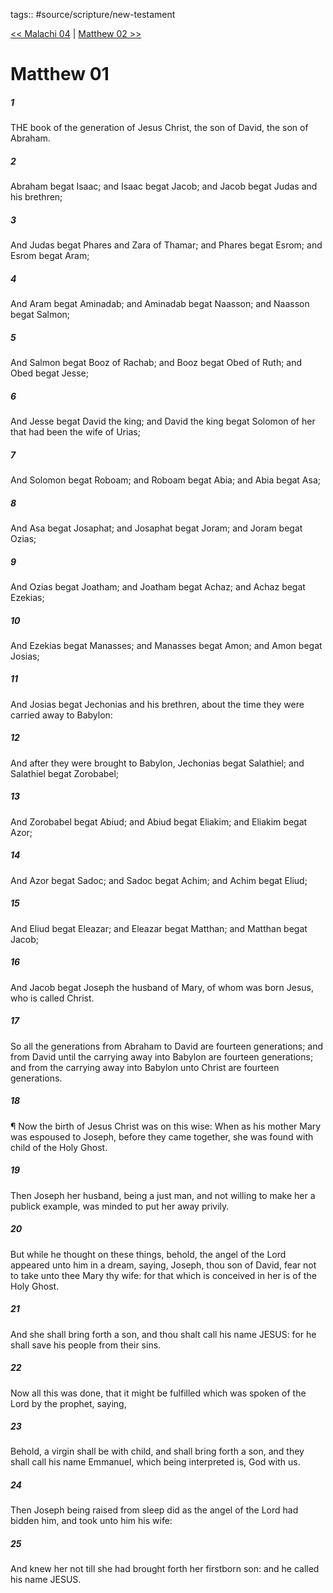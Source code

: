 tags:: #source/scripture/new-testament

[<< Malachi 04](OLD_TESTAMENT/39_Malachi/Malachi_04.md) | [Matthew 02 >>](source/scripture/new-testament/01_Matthew/Matthew_02.md)

# Matthew 01

##### 1

THE book of the generation of Jesus Christ, the son of David, the son of Abraham.

##### 2

Abraham begat Isaac; and Isaac begat Jacob; and Jacob begat Judas and his brethren;

##### 3

And Judas begat Phares and Zara of Thamar; and Phares begat Esrom; and Esrom begat Aram;

##### 4

And Aram begat Aminadab; and Aminadab begat Naasson; and Naasson begat Salmon;

##### 5

And Salmon begat Booz of Rachab; and Booz begat Obed of Ruth; and Obed begat Jesse;

##### 6

And Jesse begat David the king; and David the king begat Solomon of her that had been the wife of Urias;

##### 7

And Solomon begat Roboam; and Roboam begat Abia; and Abia begat Asa;

##### 8

And Asa begat Josaphat; and Josaphat begat Joram; and Joram begat Ozias;

##### 9

And Ozias begat Joatham; and Joatham begat Achaz; and Achaz begat Ezekias;

##### 10

And Ezekias begat Manasses; and Manasses begat Amon; and Amon begat Josias;

##### 11

And Josias begat Jechonias and his brethren, about the time they were carried away to Babylon:

##### 12

And after they were brought to Babylon, Jechonias begat Salathiel; and Salathiel begat Zorobabel;

##### 13

And Zorobabel begat Abiud; and Abiud begat Eliakim; and Eliakim begat Azor;

##### 14

And Azor begat Sadoc; and Sadoc begat Achim; and Achim begat Eliud;

##### 15

And Eliud begat Eleazar; and Eleazar begat Matthan; and Matthan begat Jacob;

##### 16

And Jacob begat Joseph the husband of Mary, of whom was born Jesus, who is called Christ.

##### 17

So all the generations from Abraham to David are fourteen generations; and from David until the carrying away into Babylon are fourteen generations; and from the carrying away into Babylon unto Christ are fourteen generations.

##### 18

¶ Now the birth of Jesus Christ was on this wise: When as his mother Mary was espoused to Joseph, before they came together, she was found with child of the Holy Ghost.

##### 19

Then Joseph her husband, being a just man, and not willing to make her a publick example, was minded to put her away privily.

##### 20

But while he thought on these things, behold, the angel of the Lord appeared unto him in a dream, saying, Joseph, thou son of David, fear not to take unto thee Mary thy wife: for that which is conceived in her is of the Holy Ghost.

##### 21

And she shall bring forth a son, and thou shalt call his name JESUS: for he shall save his people from their sins.

##### 22

Now all this was done, that it might be fulfilled which was spoken of the Lord by the prophet, saying,

##### 23

Behold, a virgin shall be with child, and shall bring forth a son, and they shall call his name Emmanuel, which being interpreted is, God with us.

##### 24

Then Joseph being raised from sleep did as the angel of the Lord had bidden him, and took unto him his wife:

##### 25

And knew her not till she had brought forth her firstborn son: and he called his name JESUS.
